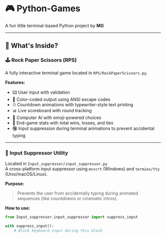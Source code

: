 # 🎮 Python-Games
A fun little terminal-based Python project by **MG** 

---

## 🚀 What's Inside?

### 🕹️ Rock Paper Scissors (RPS)
A fully interactive terminal game located in `RPS/RockPaperScissors.py`.

**Features:**
- ⌨️ User input with validation
- 🎨 Color-coded output using ANSI escape codes
- ⏱ Countdown animations with typewriter-style text printing
- 📊 Live scoreboard with round tracking
- 🤖 Computer AI with emoji-powered choices
- 🧠 End-game stats with total wins, losses, and ties
- 🔇 Input suppression during terminal animations to prevent accidental typing

---

### 🔐 Input Suppressor Utility
Located in `Input_suppressor/input_suppressor.py`  
A cross-platform input suppressor using `msvcrt` (Windows) and `termios/tty` (Unix/macOS/Linux).

**Purpose:**
> Prevents the user from accidentally typing during animated sequences (like countdowns or cinematic intros).

**How to use:**
```python
from Input_suppressor.input_suppressor import suppress_input

with suppress_input():
    # Block keyboard input during this block

